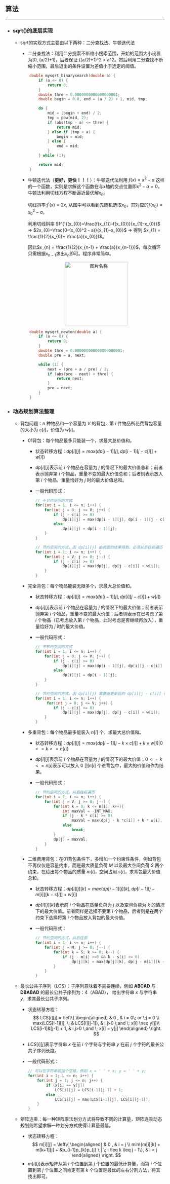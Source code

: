 ## 算法
---

*   ### **sqrt()的底层实现**
    *   sqrt的实现方式主要由以下两种：二分查找法、牛顿迭代法
        *   二分查找法：利用二分搜索不断缩小搜索范围，开始的范围大小设置为[0, (a/2)+1]，后者保证 ((a/2)+1)^2 > a^2。然后利用二分查找不断缩小范围，最后退出的条件设置为差值小于选定的阈值。
        ```c++
            double mysqrt_binarysearch(double a) {
                if (a <= 0) {
                    return 0;
                }
                double thre = 0.0000000000000000001;
                double begin = 0.0, end = (a / 2) + 1, mid, tmp;

                do {
                    mid = (begin + end) / 2;
                    tmp = pow(mid, 2);
                    if (abs(tmp - a) <= thre) {
                        return mid;
                    } else if (tmp < a) {
                        begin = mid;
                    } else {
                        end = mid;
                    }
                } while (1);

                return mid;
            }
        ```

        *   牛顿迭代法（**更好，更快！！！**）：牛顿迭代法利用 $f(x) = x^2 - a$ 这样的一个函数，实则是求解这个函数在与x轴的交点位置即$x^2 - a = 0$。牛顿法利用切线方程不断逼近最优解$x_{n}$。
        
            切线斜率:$f^{'}(x) = 2x$, 从图中可以看到先随机选取$x_{0}$，其对应的$f(x_{0})= x_{0}^2 - a$。
            
            利用切线斜率
            $f^{'}(x_{0})=\frac{f(x_{1})-f(x_{0})}{x_{1}-x_{0}}$  => $2x_{0}=\frac{0-(x_{0}^2 - a)}{x_{1}-x_{0}}$ =>  得到 $x_{1} = \frac{1}{2}(x_{0}+ \frac{a}{x_{0}})$。

            因此$x_{n} = \frac{1}{2}(x_{n-1} + \frac{a}{x_{n-1}})$，每次循环只需根据$x_{n-1}$求出$x_{n}$即可。程序非常简单。

    	    <div align=center>
            <img src="./picture/newton.png" width = "200" height = "200" alt="图片名称" align=center />
    	    </div>

        ```c++
            double mysqrt_newton(double a) {
                if (a <= 0) {
                    return 0;
                }
                double thre = 0.000000000000000000001;
                double pre = a, next;

                while (1) {
                    next = (pre + a / pre) / 2;
                    if (abs(pre - next) < thre) {
                        return next;
                    }
                    pre = next;
                }
            }
        ```

*   ### **动态规划算法整理**

    -   背包问题：$n$ 种物品和一个容量为 $V$ 的背包，第 $i$ 件物品所花费背包容量的大小为 $c[i]$，价值为 $w[i]$。

        -   01背包：每个物品最多只能装一个，求最大总价值和。

            -   状态转移方程：$dp[i][j]= max(dp[i-1][j], dp[i-1][j-c[i]] + w[i])$

            -   $dp[i][j]$表示前 $i$ 个物品在容量为 $j$ 的情况下的最大价值总和；前者表示抛弃第 $i$ 个物品，重量不变的最大价值总和；后者则表示放入第 $i$ 个物品，重量恰好为 $j$ 时的最大价值总和。

            -   一般代码形式：
                ``` c++
                // 不节约空间的方式
                for(int i = 1; i <= n; i++) {
                    for(int j = 0; j <= V; j++) {
                        if (j - c[i] >= 0)
                            dp[i][j] = max(dp[i - 1][j], dp[i - 1][j - c[i]] + w[i]);
                        else
                            dp[i][j] = dp[i - 1][j];
                    }
                }

                // 节约空间的方式，因 dp[i][j] 由前面的结果得到，必须从后往前遍历
                for(int i = 1; i <= n; i++) {
                    for(int j = V; j >= 0; j--) {
                        if (j - c[i] >= 0)
                            dp[i][j] = max(dp[j], dp[j - c[i]] + w[i]);
                    }
                }
                ```

        -   完全背包：每个物品能装无限多个，求最大总价值和。

            -   状态转移方程：$dp[i][j]= max(dp[i-1][j], dp[i][j-c[i]] + w[i])$

            -   $dp[i][j]$表示前 $i$ 个物品在容量为 $j$ 的情况下的最大价值；前者表示抛弃第 $i$ 个物品，重量不变的最大价值；后者则表示在已考虑了第 $i$ 个物品（已考虑放入第 $i$ 个物品，此时考虑是否继续再放入），重量恰好为 $j$ 时的最大价值。

            -   一般代码形式：
                ``` c++
                // 不节约空间的方式
                for(int i = 1; i <= n; i++) {
                    for(int j = 0; j <= V; j++) {
                        if (j - c[i] >= 0)
                            dp[i][j] = max(dp[i - 1][j], dp[i][j - c[i]] + w[i]);
                        else
                            dp[i][j] = dp[i - 1][j];
                    }
                }

                // 节约空间的方式，因 dp[i][j] 需要由更新后的 dp[i][j - c[i]] 得到，因此无需从后往前遍历，遍历方向还是依旧一样
                for(int i = 1; i <= n; i++) {
                     for(int j = 0; j <= V; j++) {
                        if (j - c[i] >= 0)
                            dp[i][j] = max(dp[j], dp[j - c[i]] + w[i]);
                    }
                }
                ```

        -   多重背包：每个物品最多能装入 $n[i]$ 个，求最大总价值和。
            -   状态转移方程：$dp[i][j]= max{\{dp[i-1][j-k \times c[i]] + k \times w[i] | 0 <= k <= n[i]}\}$

            -   $dp[i][j]$表示前 $i$ 个物品在容量为 $j$ 的情况下的最大价值；$0 <= k <= n[i]$表示可以放入 $0$ 到$n[i]$ 个进背包中，最大的价值和作为结果。

            -   一般代码形式：
                ``` c++
                // 节约空间的方式，从后往前遍历
                for(int i = 1; i <= n; i++) {
                    for(int j = V; j >= 0; j--) {
                        for(int k = 0; k <= n[i]; k++){
                            int maxVal = -INT_MAX;
                            if (j - k * c[i] >= 0)
                                maxVal = max(dp[j - k *c[i]] + k * w[i], maxVal);
                            else
                                break;
                        }
                        dp[j] = maxVal;
                    }
                }
                ```

        -   二维费用背包：在01背包条件下，多增加一个约束性条件，例如背包不再仅仅是容量约束，而是最大质量负荷 $M$ 以及最大空间负荷 $S$ 两个约束，在给出每个物品的质量 $m[i]$，空间占用 $s[i]$，求背包最大价值总和。

            -   状态转移方程：$dp[i][j][k]= max(dp[i-1][j][k], dp[i-1][j-m[i]][k-s[i]]+w[i])$

            -   $dp[i][j][k]$表示前 $i$ 个物品在质量负荷为 $j$ 以及空间负荷为 $k$ 的情况下的最大价值。前者同样是选择不要第 $i$ 个物品，后者则是在两个约束下选择将第 $i$ 个物品放入背包的最大价值。

            -   一般代码形式：
                ``` c++
                // 节约空间的方式，从后往前
                for(int i = 1; i <= n; i++) {
                    for(int j = M; j >= 0; j--) {
                        for(int k = S; k >= 0; k--) {
                            if (j - m[i] >=0 && k - s[i] >= 0)
                                dp[j][k] = max(dp[j][k], dp[j - m[i]][k - s[i]] + w[i]);
                        }
                    }
                }
                ```

    -   最长公共子序列（LCS）：子序列意味着不需要连续，例如 **ABCAD** 与 **DBABAD** 的最长公共子序列为：4（ABAD），
    给出字符串 $x$ 与字符串 $y$，求其最长公共子序列。

        -   状态转移方程：
            $$ LCS[i][j] = \left\{
            \begin{aligned}
            & 0 ,   & i = 0\; or \;j = 0 \\
            max(LCS[i-1][j], \; & LCS[i][j-1]), & i,j>0 \;and \; x[i] \neq y[j]\\
            LCS[i-1]&[j-1] + 1, & i,j>0 \;and \; x[i] = y[j]
            \end{aligned}
            \right.
            $$

        -   $LCS[i][j]$表示字符串 $x$ 在前 $i$ 个字符与字符串 $y$ 在前 $j$ 个字符的最长公共子序列长度。

        -   一般代码形式：
            ``` c++
            // 可以在字符串前加个空格，例如 x = ' ' + x; y = ' ' + y;
            for(int i = 1; i <= n; i++) {
                for(int j = 1; j <= n; j++) {
                    if (x[i] == y[j])
                        LCS[i][j] = LCS[i-1][j-1] + 1;
                    else
                        LCS[i][j] = max(LCS[i-1][j], LCS[i][j-1]);
                }
            }
            ```
    -   矩阵连乘：每一种矩阵乘法划分方式将导致不同的计算量，矩阵连乘动态规划则希望求解一种划分方式使得计算量最低。

        -   状态转移方程：
            $$ m[i][j] = \left\{
            \begin{aligned}
            & 0 ,   & i = j \\
            min\{m[i][k] + m[k+1][j] + &p_{i-1}p_{k}p_{j} \;| \; i \leq k \leq j - 1\}, & i < j
            \end{aligned}
            \right.
            $$
        -   $m[i][j]$表示矩阵从第 $i$ 个位置到第 $j$ 个位置的最低计算量，而第 $i$ 个位置到第 $j$ 个位置之间肯定有第 $k$ 个位置是最优的左右分割方法，将其找出即可。
